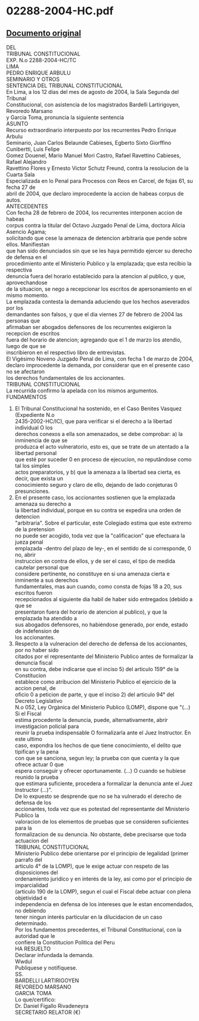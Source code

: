 
02288-2004-HC.pdf
=================
  
[Documento original](https://tc.gob.pe/jurisprudencia/2004/02288-2004-HC.pdf)  
---  
DEL  
TRIBUNAL CONSTITUCIONAL  
EXP. N.o 2288-2004-HC/TC  
LIMA  
PEDRO ENRIQUE ARBULU  
SEMINARIO Y OTROS  
SENTENCIA DEL TRIBUNAL CONSTITUCIONAL  
En Lima, a los 12 dias del mes de agosto de 2004, la Sala Segunda del Tribunal  
Constitucional, con asistencia de los magistrados Bardelli Lartirigoyen, Revoredo Marsano  
y Garcia Toma, pronuncia la siguiente sentencia  
ASUNTO  
Recurso extraordinario interpuesto por los recurrentes Pedro Enrique Arbulu  
Seminario, Juan Carlos Belaunde Cabieses, Egberto Sixto Giorffino Cunibertti, Luis Felipe  
Gomez Douenel, Mario Manuel Mori Castro, Rafael Ravettino Cabieses, Rafael Alejandro  
Ravettino Flores y Ernesto Victor Schutz Freund, contra la resolucion de la Cuarta Sala  
Especializada en lo Penal para Procesos con Reos en Carcel, de fojas 61, su fecha 27 de  
abril de 2004, que declaro improcedente la accion de habeas corpus de autos.  
ANTECEDENTES  
Con fecha 28 de febrero de 2004, los recurrentes interponen accion de habeas  
corpus contra la titular del Octavo Juzgado Penal de Lima, doctora Alicia Asencio Agama;  
solicitando que cese la amenaza de detencion arbitraria que pende sobre ellos. Manifiestan  
que han sido denunciados sin que se les haya permitido ejercer su derecho de defensa en el  
procedimiento ante el Ministerio Publico y la emplazada; que esta recibio la respectiva  
denuncia fuera del horario establecido para la atencion al publico, y que, aprovechandose  
de la situacion, se nego a recepcionar los escritos de apersonamiento en el mismo momento.  
La emplazada contesta la demanda aduciendo que los hechos aseverados por los  
demandantes son falsos, y que el dia viernes 27 de febrero de 2004 las personas que  
afirmaban ser abogados defensores de los recurrentes exigieron la recepcion de escritos  
fuera del horario de atencion; agregando que el 1 de marzo los atendio, luego de que se  
inscribieron en el respectivo libro de entrevistas.  
El Vigésimo Noveno Juzgado Penal de Lima, con fecha 1 de marzo de 2004,  
declaro improcedente la demanda, por considerar que en el presente caso no se afectaron  
los derechos fundamentales de los accionantes.  
TRIBUNAL CONSTITUCIONAL  
La recurrida confirmo la apelada con los mismos argumentos.  
FUNDAMENTOS  
1. El Tribunal Constitucional ha sostenido, en el Caso Benites Vasquez (Expediente N.o  
2435-2002-HC/IC), que para verificar si el derecho a la libertad individual O los  
derechos conexos a ella son amenazados, se debe comprobar: a) la inminencia de que se  
produzca el acto vulneratorio, esto es, que se trate de un atentado a la libertad personal  
que esté por suceder 0 en proceso de ejecucion, no reputândose como tal los simples  
actos preparatorios, y b) que la amenaza a la libertad sea cierta, es decir, que exista un  
conocimiento seguro y claro de ello, dejando de lado conjeturas 0 presunciones.  
2. En el presente caso, los accionantes sostienen que la emplazada amenaza su derecho a  
la libertad individual, porque en su contra se expedira una orden de detencion  
"arbitraria". Sobre el particular, este Colegiado estima que este extremo de la pretension  
no puede ser acogido, toda vez que la "calificacion" que efectuara la jueza penal  
emplazada -dentro del plazo de ley-, en el sentido de si corresponde, 0 no, abrir  
instruccion en contra de ellos, y de ser el caso, el tipo de medida cautelar personal que  
considere pertinente, no constituye en si una amenaza cierta e inminente a sus derechos  
fundamentales, mas aun cuando, como consta de fojas 18 a 20, sus escritos fueron  
recepcionados al siguiente dia habil de haber sido entregados (debido a que se  
presentaron fuera del horario de atencion al publico), y que la emplazada ha atendido a  
sus abogados defensores, no habiéndose generado, por ende, estado de indefension de  
los accionantes.  
3. Respecto a la vulneracion del derecho de defensa de los accionantes, por no haber sido  
citados por el representante del Ministerio Publico antes de formalizar la denuncia fiscal  
en su contra, debe indicarse que el inciso 5) del articulo 159° de la Constitucion  
establece como atribucion del Ministerio Publico el ejercicio de la accion penal, de  
oficio 0 a peticion de parte, y que el inciso 2) del articulo 94° del Decreto Legislativo  
N.o 052, Ley Orgànica del Ministerio Publico (LOMP), dispone que "(...) Si el Fiscal  
estima procedente la denuncia, puede, alternativamente, abrir investigacion policial para  
reunir la prueba indispensable O formalizarla ante el Juez Instructor. En este ultimo  
caso, expondra los hechos de que tiene conocimiento, el delito que tipifican y la pena  
con que se sanciona, segun ley; la prueba con que cuenta y la que ofrece actuar 0 que  
espera conseguir y ofrecer oportunamente. (...) O cuando se hubiese reunido la prueba  
que estimara suficiente, procedera a formalizar la denuncia ante el Juez Instructor (...)".  
De lo expuesto se desprende que no se ha vulnerado el derecho de defensa de los  
accionantes, toda vez que es potestad del representante del Ministerio Publico la  
valoracion de los elementos de pruebas que se consideren suficientes para la  
formalizacion de su denuncia. No obstante, debe precisarse que toda actuacion del  
TRIBUNAL CONSTITUCIONAL  
Ministerio Publico debe orientarse por el principio de legalidad (primer parrafo del  
articulo 4° de la LOMP), que le exige actuar con respeto de las disposiciones del  
ordenamiento juridico y en interés de la ley, asi como por el principio de imparcialidad  
(articulo 190 de la LOMP), segun el cual el Fiscal debe actuar con plena objetividad e  
independencia en defensa de los intereses que le estan encomendados, no debiendo  
tener ningun interés particular en la dilucidacion de un caso determinado.  
Por los fundamentos precedentes, el Tribunal Constitucional, con la autoridad que le  
confiere la Constitucion Politica del Peru  
HA RESUELTO  
Declarar infundada la demanda.  
Wwdul  
Publiquese y notifiquese.  
SS.  
BARDELLI LARTIRIGOYEN  
REVOREDO MARSANO  
GARCIA TOMA  
Lo que/certifico:  
Dr. Daniel Figallo Rivadeneyra  
SECRETARIO RELATOR (€)